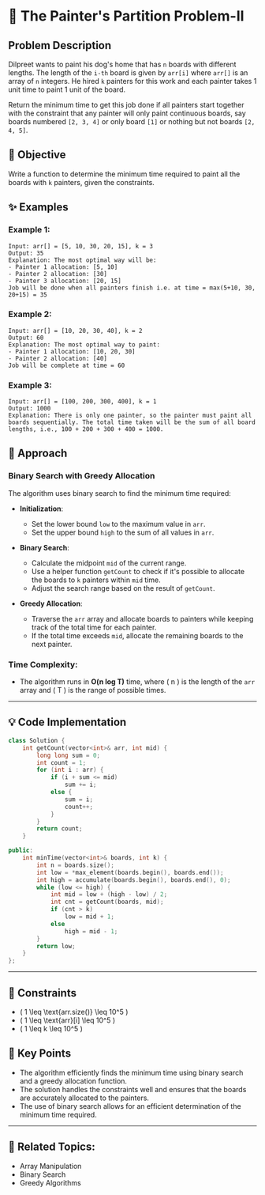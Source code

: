 # 🎨 **The Painter's Partition Problem-II**

## Problem Description

Dilpreet wants to paint his dog's home that has `n` boards with different lengths. The length of the `i-th` board is given by `arr[i]` where `arr[]` is an array of `n` integers. He hired `k` painters for this work and each painter takes 1 unit time to paint 1 unit of the board.

Return the minimum time to get this job done if all painters start together with the constraint that any painter will only paint continuous boards, say boards numbered `[2, 3, 4]` or only board `[1]` or nothing but not boards `[2, 4, 5]`.

## 🎯 **Objective**

Write a function to determine the minimum time required to paint all the boards with `k` painters, given the constraints.

## ✨ **Examples**

### Example 1:
```plaintext
Input: arr[] = [5, 10, 30, 20, 15], k = 3
Output: 35
Explanation: The most optimal way will be:
- Painter 1 allocation: [5, 10]
- Painter 2 allocation: [30]
- Painter 3 allocation: [20, 15]
Job will be done when all painters finish i.e. at time = max(5+10, 30, 20+15) = 35
```

### Example 2:
```plaintext
Input: arr[] = [10, 20, 30, 40], k = 2
Output: 60
Explanation: The most optimal way to paint:
- Painter 1 allocation: [10, 20, 30]
- Painter 2 allocation: [40]
Job will be complete at time = 60
```

### Example 3:
```plaintext
Input: arr[] = [100, 200, 300, 400], k = 1
Output: 1000
Explanation: There is only one painter, so the painter must paint all boards sequentially. The total time taken will be the sum of all board lengths, i.e., 100 + 200 + 300 + 400 = 1000.
```

## 🚀 **Approach**

### **Binary Search with Greedy Allocation**

The algorithm uses binary search to find the minimum time required:

- **Initialization**:
  - Set the lower bound `low` to the maximum value in `arr`.
  - Set the upper bound `high` to the sum of all values in `arr`.

- **Binary Search**:
  - Calculate the midpoint `mid` of the current range.
  - Use a helper function `getCount` to check if it's possible to allocate the boards to `k` painters within `mid` time.
  - Adjust the search range based on the result of `getCount`.

- **Greedy Allocation**:
  - Traverse the `arr` array and allocate boards to painters while keeping track of the total time for each painter.
  - If the total time exceeds `mid`, allocate the remaining boards to the next painter.

### **Time Complexity**:
- The algorithm runs in **O(n log T)** time, where \( n \) is the length of the `arr` array and \( T \) is the range of possible times.

---

## 💡 **Code Implementation**

```cpp
class Solution {
    int getCount(vector<int>& arr, int mid) {
        long long sum = 0;
        int count = 1;
        for (int i : arr) {
            if (i + sum <= mid)
                sum += i;
            else {
                sum = i;
                count++;
            }
        }
        return count;
    }

public:
    int minTime(vector<int>& boards, int k) {
        int n = boards.size();
        int low = *max_element(boards.begin(), boards.end());
        int high = accumulate(boards.begin(), boards.end(), 0);
        while (low <= high) {
            int mid = low + (high - low) / 2;
            int cnt = getCount(boards, mid);
            if (cnt > k)
                low = mid + 1;
            else
                high = mid - 1;
        }
        return low;
    }
};
```

---

## 🔧 **Constraints**

- \( 1 \leq \text{arr.size()} \leq 10^5 \)
- \( 1 \leq \text{arr}[i] \leq 10^5 \)
- \( 1 \leq k \leq 10^5 \)

## 🌟 **Key Points**

- The algorithm efficiently finds the minimum time using binary search and a greedy allocation function.
- The solution handles the constraints well and ensures that the boards are accurately allocated to the painters.
- The use of binary search allows for an efficient determination of the minimum time required.

---

## 🔗 **Related Topics**:
- Array Manipulation
- Binary Search
- Greedy Algorithms